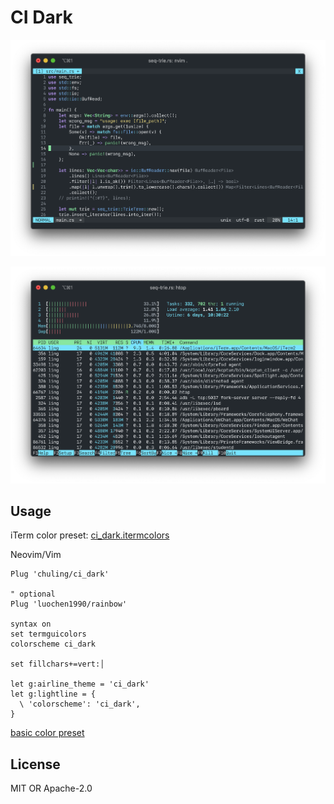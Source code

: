 # CI Dark

![nvim preview](https://raw.githubusercontent.com/chuling/vim-equinusocio-material-preview/master/ci_dark_nvim.png)

![term preview](https://raw.githubusercontent.com/chuling/vim-equinusocio-material-preview/master/ci_dark_term.png)

## Usage

iTerm color preset: [ci_dark.itermcolors](term/)

Neovim/Vim

```viml
Plug 'chuling/ci_dark'

" optional
Plug 'luochen1990/rainbow'

syntax on
set termguicolors
colorscheme ci_dark

set fillchars+=vert:│

let g:airline_theme = 'ci_dark'
let g:lightline = {
  \ 'colorscheme': 'ci_dark',
}
```

[basic color preset](preset_doc/color.txt)

## License

MIT OR Apache-2.0
